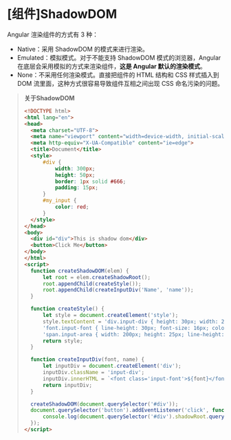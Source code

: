 # [组件]ShadowDOM

Angular 渲染组件的方式有 3 种：

- Native：采用 ShadowDOM 的模式来进行渲染。
- Emulated：模拟模式。对于不能支持 ShadowDOM 模式的浏览器，Angular 在底层会采用模拟的方式来渲染组件，**这是 Angular 默认的渲染模式**。
- None：不采用任何渲染模式。直接把组件的 HTML 结构和 CSS 样式插入到 DOM 流里面，这种方式很容易导致组件互相之间出现 CSS 命名污染的问题。

> **关于ShadowDOM**
>
> ```html
> <!DOCTYPE html>
> <html lang="en">
> <head>
> 	<meta charset="UTF-8">
> 	<meta name="viewport" content="width=device-width, initial-scale=1.0">
> 	<meta http-equiv="X-UA-Compatible" content="ie=edge">
> 	<title>Document</title>
> 	<style>
> 		#div {
> 			width: 300px;
> 			height: 50px;
> 			border: 1px solid #666;
> 			padding: 15px;
> 		}
> 		#my_input {
> 			color: red;
> 		}
> 	</style>
> </head>
> <body>
> 	<div id="div">This is shadow dom</div>
> 	<button>Click Me</button>
> </body>
> </html>
> <script>
> 	function createShadowDOM(elem) {
> 		let root = elem.createShadowRoot();
> 		root.appendChild(createStyle());
> 		root.appendChild(createInputDiv('Name', 'name'));
> 	}
> 
> 	function createStyle() {
> 		let style = document.createElement('style');
> 		style.textContent = 'div.input-div { height: 30px; width: 250px; }' +
> 		'font.input-font { line-height: 30px; font-size: 16px; color: #495A80; margin-right: 10px;}'+
> 		'span.input-area { width: 200px; height: 25px; line-height: 25px; padding-left: 5px; display: inline-block; color: #666; font-size: 16px; border: 1px solid #999; border-radius: 3px;}';
> 		return style;
> 	}
> 
> 	function createInputDiv(font, name) {
> 		let inputDiv = document.createElement('div');
> 		inputDiv.className = 'input-div';
> 		inputDiv.innerHTML = `<font class='input-font'>${font}</font><span id="my_input" class='input-area' contentEditable='true' id="${name}"></span>`;
> 		return inputDiv;
> 	}
> 
> 	createShadowDOM(document.querySelector('#div'));
> 	document.querySelector('button').addEventListener('click', function() {
> 		console.log(document.querySelector('#div').shadowRoot.querySelector('#name').innerHTML);
> 	});
> </script>
> ```

